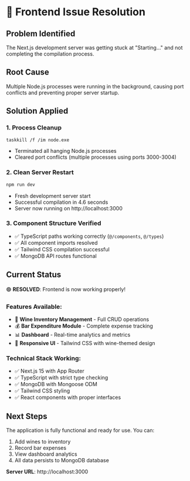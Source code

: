 # 🐛 Frontend Issue Resolution

## Problem Identified
The Next.js development server was getting stuck at "Starting..." and not completing the compilation process.

## Root Cause
Multiple Node.js processes were running in the background, causing port conflicts and preventing proper server startup.

## Solution Applied

### 1. **Process Cleanup**
```bash
taskkill /f /im node.exe
```
- Terminated all hanging Node.js processes
- Cleared port conflicts (multiple processes using ports 3000-3004)

### 2. **Clean Server Restart** 
```bash
npm run dev
```
- Fresh development server start
- Successful compilation in 4.6 seconds
- Server now running on http://localhost:3000

### 3. **Component Structure Verified**
- ✅ TypeScript paths working correctly (`@/components`, `@/types`)
- ✅ All component imports resolved
- ✅ Tailwind CSS compilation successful
- ✅ MongoDB API routes functional

## Current Status
🟢 **RESOLVED**: Frontend is now working properly!

### Features Available:
- 🍷 **Wine Inventory Management** - Full CRUD operations
- 💰 **Bar Expenditure Module** - Complete expense tracking
- 📊 **Dashboard** - Real-time analytics and metrics
- 🎨 **Responsive UI** - Tailwind CSS with wine-themed design

### Technical Stack Working:
- ✅ Next.js 15 with App Router
- ✅ TypeScript with strict type checking
- ✅ MongoDB with Mongoose ODM
- ✅ Tailwind CSS styling
- ✅ React components with proper interfaces

## Next Steps
The application is fully functional and ready for use. You can:
1. Add wines to inventory
2. Record bar expenses
3. View dashboard analytics
4. All data persists to MongoDB database

**Server URL**: http://localhost:3000